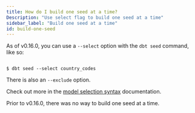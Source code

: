```yaml
---
title: How do I build one seed at a time?
Description: "Use select flag to build one seed at a time"
sidebar_label: "Build one seed at a time"
id: build-one-seed
---
```


As of v0.16.0, you can use a `--select` option with the `dbt seed` command, like so:

```shell

$ dbt seed --select country_codes

```

There is also an `--exclude` option.

Check out more in the [model selection syntax](node-selection/syntax) documentation.

Prior to v0.16.0, there was no way to build one seed at a time.
